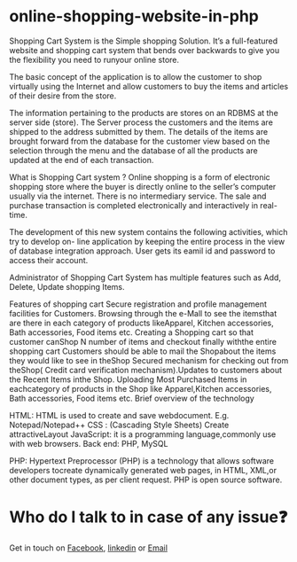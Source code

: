 # online-shopping-website-in-php

Shopping Cart System is the Simple shopping Solution. It’s a full-featured website and shopping cart system that bends over backwards to give you the flexibility you need to runyour online store.

The basic concept of the application is to allow the customer to shop virtually using the Internet and allow customers to buy the items and articles of their desire from the store.

The information pertaining to the products are stores on an RDBMS at the server side (store). The Server process the customers and the items are shipped to the address submitted by them. The details of the items are brought forward from the database for the customer view based on the selection through the menu and the database of all the products are updated at the end of each transaction.

What is Shopping Cart system ?
Online shopping is a form of electronic shopping store where the buyer is directly online to the seller’s computer usually via the internet. There is no intermediary service. The sale and purchase transaction is
completed electronically and interactively in real- time.

The development of this new system contains the following activities, which try to develop on- line
application by keeping the entire process in the view of database integration approach. User gets its eamil id and password to access their account.

Administrator of Shopping Cart System has multiple features such as Add, Delete, Update shopping Items.

Features of shopping cart
Secure registration and profile management facilities for Customers.
Browsing through the e-Mall to see the itemsthat are there in each category of products likeApparel, Kitchen accessories,
Bath accessories, Food items etc.
Creating a Shopping cart so that customer canShop N number of items and checkout finally withthe entire shopping cart
Customers should be able to mail the Shopabout the items they would like to see in theShop
Secured mechanism for checking out from theShop( Credit card verification mechanism).Updates to customers about the Recent Items inthe Shop.
Uploading Most Purchased Items in eachcategory of products in the Shop like Apparel,Kitchen accessories, Bath accessories,
Food items etc.
Brief overview of the technology
 

HTML: HTML is used to create and save webdocument. E.g. Notepad/Notepad++
CSS : (Cascading Style Sheets) Create attractiveLayout
JavaScript: it is a programming language,commonly use with web browsers.
Back end: PHP, MySQL

PHP: Hypertext Preprocessor (PHP) is a technology that allows software developers tocreate
dynamically generated web pages, in HTML, XML,or other document types, as per client request.
PHP is open source software.

# Who do I talk to in case of any issue❓ 
Get in touch on [Facebook](https://www.facebook.com/hsodhani1), [linkedin](https://www.linkedin.com/in/hardiksodhani/) or [Email](mailto:hardik.sodhani@gmail.com)


